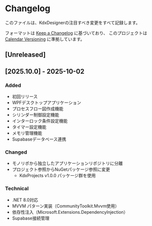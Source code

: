 # Changelog

このファイルは、KdxDesignerの注目すべき変更をすべて記録します。

フォーマットは [Keep a Changelog](https://keepachangelog.com/ja/1.0.0/) に基づいており、
このプロジェクトは [Calendar Versioning](https://calver.org/) に準拠しています。

## [Unreleased]

## [2025.10.0] - 2025-10-02

### Added
- 初回リリース
- WPFデスクトップアプリケーション
- プロセスフロー図作成機能
- シリンダー制御設定機能
- インターロック条件設定機能
- タイマー設定機能
- メモリ管理機能
- Supabaseデータベース連携

### Changed
- モノリポから独立したアプリケーションリポジトリに分離
- プロジェクト参照からNuGetパッケージ参照に変更
  - KdxProjects v1.0.0 パッケージ群を使用

### Technical
- .NET 8.0対応
- MVVM パターン実装（CommunityToolkit.Mvvm使用）
- 依存性注入（Microsoft.Extensions.DependencyInjection）
- Supabase接続管理
